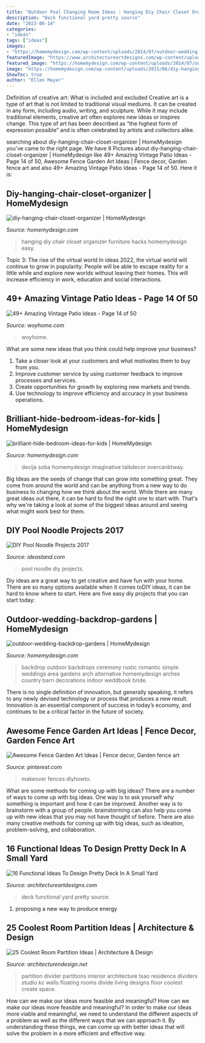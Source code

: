```yaml
---
title: "Outdoor Pool Changing Room Ideas : Hanging Diy Chair Closet Organizer Furniture Hacks Homemydesign Easy"
description: "Deck functional yard pretty source"
date: "2023-06-14"
categories:
- "ideas"
tags: ["ideas"]
images:
- "https://homemydesign.com/wp-content/uploads/2014/07/outdoor-wedding-backdrop-gardens.jpg"
featuredImage: "https://www.architectureartdesigns.com/wp-content/uploads/2016/03/4-53.jpg"
featured_image: "https://homemydesign.com/wp-content/uploads/2014/07/outdoor-wedding-backdrop-gardens.jpg"
image: "https://homemydesign.com/wp-content/uploads/2015/06/diy-hanging-chair-closet-organizer.jpg"
ShowToc: true
author: "Ellen Mayer"
---
```



Definition of creative art: What is included and excluded
Creative art is a type of art that is not limited to traditional visual mediums. It can be created in any form, including audio, writing, and sculpture. While it may include traditional elements, creative art often explores new ideas or inspires change. This type of art has been described as “the highest form of expression possible” and is often celebrated by artists and collectors alike.

	

		
searching about diy-hanging-chair-closet-organizer | HomeMydesign you've came to the right page. We have 8 Pictures about diy-hanging-chair-closet-organizer | HomeMydesign like 49+ Amazing Vintage Patio Ideas - Page 14 of 50, Awesome Fence Garden Art Ideas | Fence decor, Garden fence art and also 49+ Amazing Vintage Patio Ideas - Page 14 of 50. Here it is:
		
    
## Diy-hanging-chair-closet-organizer | HomeMydesign

<img loading=lazy src="https://homemydesign.com/wp-content/uploads/2015/06/diy-hanging-chair-closet-organizer.jpg" onerror="this.onerror=null;this.src='https://tse4.mm.bing.net/th?id=OIP.JaKma7pDZX-TM2Av2GsPvgHaP3&amp;pid=15.1';" alt="diy-hanging-chair-closet-organizer | HomeMydesign">

_Source: homemydesign.com_

>hanging diy chair closet organizer furniture hacks homemydesign easy. 

	

Topic 3: The rise of the virtual world
In ideas 2022, the virtual world will continue to grow in popularity. People will be able to escape reality for a little while and explore new worlds without leaving their homes. This will increase efficiency in work, education and social interactions.

    
## 49+ Amazing Vintage Patio Ideas - Page 14 Of 50

<img loading=lazy src="http://woyhome.com/wp-content/uploads/2018/11/49-Amazing-Vintage-Patio-Ideas-14.jpg" onerror="this.onerror=null;this.src='https://tse1.mm.bing.net/th?id=OIP.7SMCUysZviJFBTtafuvzBAHaLF&amp;pid=15.1';" alt="49+ Amazing Vintage Patio Ideas - Page 14 of 50">

_Source: woyhome.com_

>woyhome. 

	

What are some new ideas that you think could help improve your business?
1. Take a closer look at your customers and what motivates them to buy from you.
2. Improve customer service by using customer feedback to improve processes and services.
3. Create opportunities for growth by exploring new markets and trends. 
4. Use technology to improve efficiency and accuracy in your business operations.

    
## Brilliant-hide-bedroom-ideas-for-kids | HomeMydesign

<img loading=lazy src="https://homemydesign.com/wp-content/uploads/2019/11/brilliant-hide-bedroom-ideas-for-kids.jpg" onerror="this.onerror=null;this.src='https://tse2.mm.bing.net/th?id=OIP.Vv9PMq5BZqJYJVWRG6pj6gHaLH&amp;pid=15.1';" alt="brilliant-hide-bedroom-ideas-for-kids | HomeMydesign">

_Source: homemydesign.com_

>decija soba homemydesign imaginative talkdecor overcanbtway. 

	

Big Ideas are the seeds of change that can grow into something great. They come from around the world and can be anything from a new way to do business to changing how we think about the world. While there are many great ideas out there, it can be hard to find the right one to start with. That's why we're taking a look at some of the biggest ideas around and seeing what might work best for them.

    
## DIY Pool Noodle Projects 2017

<img loading=lazy src="https://ideastand.com/wp-content/uploads/2015/10/2-diy-pool-noodle-projects.jpg" onerror="this.onerror=null;this.src='https://tse4.mm.bing.net/th?id=OIP.Rz_MzfZOWK_1caXLs-otaAHaLG&amp;pid=15.1';" alt="DIY Pool Noodle Projects 2017">

_Source: ideastand.com_

>pool noodle diy projects. 

	

Diy ideas are a great way to get creative and have fun with your home. There are so many options available when it comes toDIY ideas, it can be hard to know where to start. Here are five easy diy projects that you can start today: 

    
## Outdoor-wedding-backdrop-gardens | HomeMydesign

<img loading=lazy src="https://homemydesign.com/wp-content/uploads/2014/07/outdoor-wedding-backdrop-gardens.jpg" onerror="this.onerror=null;this.src='https://tse2.mm.bing.net/th?id=OIP.HoEzikPM_hXXDKsWQUC_hgHaLH&amp;pid=15.1';" alt="outdoor-wedding-backdrop-gardens | HomeMydesign">

_Source: homemydesign.com_

>backdrop outdoor backdrops ceremony rustic romantic simple weddings area gardens arch alternative homemydesign arches country barn decorations indoor weddbook bride. 

	

There is no single definition of innovation, but generally speaking, it refers to any newly devised technology or process that produces a new result. Innovation is an essential component of success in today’s economy, and continues to be a critical factor in the future of society.

    
## Awesome Fence Garden Art Ideas | Fence Decor, Garden Fence Art

<img loading=lazy src="https://i.pinimg.com/736x/88/c6/f8/88c6f832f6c10b241b1d84720e4b527e.jpg" onerror="this.onerror=null;this.src='https://tse4.mm.bing.net/th?id=OIP.ZRLBlua3LGZ4Pqos78ickAHaMM&amp;pid=15.1';" alt="Awesome Fence Garden Art Ideas | Fence decor, Garden fence art">

_Source: pinterest.com_

>makeover fences diyhowto. 

	

What are some methods for coming up with big ideas?
There are a number of ways to come up with big ideas. One way is to ask yourself why something is important and how it can be improved. Another way is to brainstorm with a group of people. brainstorming can also help you come up with new ideas that you may not have thought of before. There are also many creative methods for coming up with big ideas, such as ideation, problem-solving, and collaboration.

    
## 16 Functional Ideas To Design Pretty Deck In A Small Yard

<img loading=lazy src="https://www.architectureartdesigns.com/wp-content/uploads/2016/03/4-53.jpg" onerror="this.onerror=null;this.src='https://tse3.mm.bing.net/th?id=OIP.QvcgdS1OcU7ORPTFuWE8hAAAAA&amp;pid=15.1';" alt="16 Functional Ideas To Design Pretty Deck In A Small Yard">

_Source: architectureartdesigns.com_

>deck functional yard pretty source. 

	

1. proposing a new way to produce energy 

    
## 25 Coolest Room Partition Ideas | Architecture &amp; Design

<img loading=lazy src="http://cdn.architecturendesign.net/wp-content/uploads/2014/08/559.jpg" onerror="this.onerror=null;this.src='https://tse2.mm.bing.net/th?id=OIP.ezvH4qoRj1glBCBnrbwgYgHaLH&amp;pid=15.1';" alt="25 Coolest Room Partition Ideas | Architecture &amp; Design">

_Source: architecturendesign.net_

>partition divider partitions interior architecture tsao residence dividers studio kc walls floating rooms divide living designs floor coolest create space. 

	

How can we make our ideas more feasible and meaningful?
How can we make our ideas more feasible and meaningful? In order to make our ideas more viable and meaningful, we need to understand the different aspects of a problem as well as the different ways that we can approach it. By understanding these things, we can come up with better ideas that will solve the problem in a more efficient and effective way.

